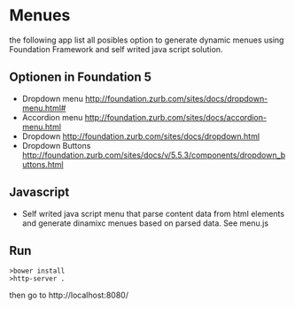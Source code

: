 # Menues

the following app list all posibles option to generate dynamic menues using Foundation Framework and self writed java script solution.

## Optionen in Foundation 5 
- Dropdown menu
http://foundation.zurb.com/sites/docs/dropdown-menu.html#
- Accordion menu
http://foundation.zurb.com/sites/docs/accordion-menu.html
- Dropdown
http://foundation.zurb.com/sites/docs/dropdown.html
- Dropdown Buttons
http://foundation.zurb.com/sites/docs/v/5.5.3/components/dropdown_buttons.html

## Javascript  
- Self writed java script menu that parse content data from html elements and generate dinamixc menues based on parsed data. See menu.js	

## Run
	>bower install
	>http-server .
	
then go to http://localhost:8080/	

